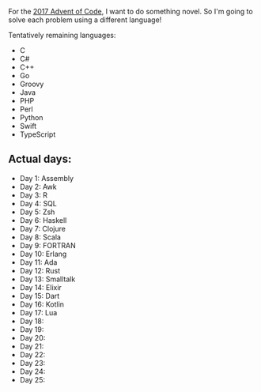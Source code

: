 For the [2017 Advent of Code](https://adventofcode.com/2017), I want to do something novel. So I'm going to solve each problem using a different language!

Tentatively remaining languages:
* C
* C#
* C++
* Go
* Groovy
* Java
* PHP
* Perl
* Python
* Swift
* TypeScript

## Actual days:

* Day 1: Assembly
* Day 2: Awk
* Day 3: R
* Day 4: SQL
* Day 5: Zsh
* Day 6: Haskell
* Day 7: Clojure
* Day 8: Scala
* Day 9: FORTRAN
* Day 10: Erlang
* Day 11: Ada
* Day 12: Rust
* Day 13: Smalltalk
* Day 14: Elixir
* Day 15: Dart
* Day 16: Kotlin
* Day 17: Lua
* Day 18:
* Day 19:
* Day 20:
* Day 21:
* Day 22:
* Day 23:
* Day 24:
* Day 25:

